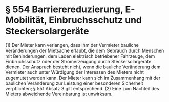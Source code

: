 # § 554 Barrierereduzierung, E-Mobilität, Einbruchsschutz und Steckersolargeräte
(1) Der Mieter kann verlangen, dass ihm der Vermieter bauliche Veränderungen der Mietsache erlaubt, die dem Gebrauch durch Menschen mit Behinderungen, dem Laden elektrisch betriebener Fahrzeuge, dem Einbruchsschutz oder der Stromerzeugung durch Steckersolargeräte dienen. Der Anspruch besteht nicht, wenn die bauliche Veränderung dem Vermieter auch unter Würdigung der Interessen des Mieters nicht zugemutet werden kann. Der Mieter kann sich im Zusammenhang mit der baulichen Veränderung zur Leistung einer besonderen Sicherheit verpflichten; § 551 Absatz 3 gilt entsprechend.
(2) Eine zum Nachteil des Mieters abweichende Vereinbarung ist unwirksam.